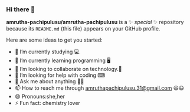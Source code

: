 ### Hi there 👋


**amrutha-pachipulusu/amrutha-pachipulusu** is a ✨ _special_ ✨ repository because its `README.md` (this file) appears on your GitHub profile.

Here are some ideas to get you started:

- 🔭 I’m currently studying 💻
- 🌱 I’m currently learning programming 🖥
- 👯 I’m looking to collaborate on technology.📱
- 🤔 I’m looking for help with coding ⌨
- 💬 Ask me about anything 🤗🤗
- 📫 How to reach me through amruthapachipulusu.31@gmail.com 😃😃 
- 😄 Pronouns:she,her
- ⚡ Fun fact: chemistry lover

